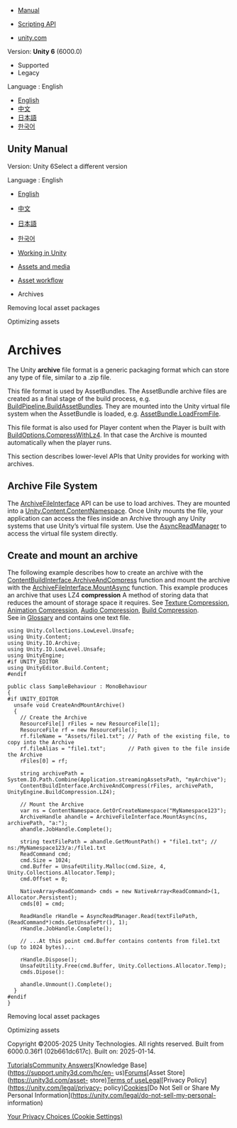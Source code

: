 [](https://docs.unity3d.com)

  * [Manual](../Manual/index.html)
  * [Scripting API](../ScriptReference/index.html)

  * [unity.com](https://unity.com/)

Version: **Unity 6** (6000.0)

  * Supported
  * Legacy

Language : English

  * [English](/Manual/Archives.html)
  * [中文](/cn/current/Manual/Archives.html)
  * [日本語](/ja/current/Manual/Archives.html)
  * [한국어](/kr/current/Manual/Archives.html)

[](https://docs.unity3d.com)

## Unity Manual

Version: Unity 6Select a different version

Language : English

  * [English](/Manual/Archives.html)
  * [中文](/cn/current/Manual/Archives.html)
  * [日本語](/ja/current/Manual/Archives.html)
  * [한국어](/kr/current/Manual/Archives.html)

  * [Working in Unity](working-in-unity.html)
  * [Assets and media](assets-and-media.html)
  * [Asset workflow](AssetWorkflow.html)
  * Archives

[](upm-ui-remove-local.html)

Removing local asset packages

[](assets-optimizing.html)

Optimizing assets

# Archives

The Unity **archive** file format is a generic packaging format which can
store any type of file, similar to a .zip file.

This file format is used by AssetBundles. The AssetBundle archive files are
created as a final stage of the build process, e.g.
[BuildPipeline.BuildAssetBundles](../ScriptReference/BuildPipeline.BuildAssetBundles.html).
They are mounted into the Unity virtual file system when the AssetBundle is
loaded, e.g.
[AssetBundle.LoadFromFile](../ScriptReference/AssetBundle.LoadFromFile.html).

This file format is also used for Player content when the Player is built with
[BuildOptions.CompressWithLz4](../ScriptReference/BuildOptions.CompressWithLz4.html).
In that case the Archive is mounted automatically when the player runs.

This section describes lower-level APIs that Unity provides for working with
archives.

## Archive File System

The
[ArchiveFileInterface](../ScriptReference/Unity.IO.Archive.ArchiveFileInterface.html)
API can be use to load archives. They are mounted into a
[Unity.Content.ContentNamespace](../ScriptReference/Unity.Content.ContentNamespace.html).
Once Unity mounts the file, your application can access the files inside an
Archive through any Unity systems that use Unity’s virtual file system. Use
the
[AsyncReadManager](../ScriptReference/Unity.IO.LowLevel.Unsafe.AsyncReadManager.html)
to access the virtual file system directly.

## Create and mount an archive

The following example describes how to create an archive with the
[ContentBuildInterface.ArchiveAndCompress](../ScriptReference/Build.Content.ContentBuildInterface.ArchiveAndCompress.html)
function and mount the archive with the
[ArchiveFileInterface.MountAsync](../ScriptReference/Unity.IO.Archive.ArchiveFileInterface.MountAsync.html)
function. This example produces an archive that uses LZ4 **compression** A
method of storing data that reduces the amount of storage space it requires.
See [Texture Compression](class-TextureImporterOverride), [Animation
Compression](class-AnimationClip.html#AssetProperties), [Audio
Compression](class-AudioClip.html), [Build
Compression](ReducingFilesize.html).  
See in [Glossary](Glossary.html#compression) and contains one text file.

    
    
    using Unity.Collections.LowLevel.Unsafe;
    using Unity.Content;
    using Unity.IO.Archive;
    using Unity.IO.LowLevel.Unsafe;
    using UnityEngine;
    #if UNITY_EDITOR
    using UnityEditor.Build.Content;
    #endif
    
    public class SampleBehaviour : MonoBehaviour
    {
    #if UNITY_EDITOR
      unsafe void CreateAndMountArchive()
      { 
        // Create the Archive
        ResourceFile[] rFiles = new ResourceFile[1];
        ResourceFile rf = new ResourceFile();
        rf.fileName = "Assets/file1.txt"; // Path of the existing file, to copy into the Archive
        rf.fileAlias = "file1.txt";       // Path given to the file inside the Archive
        rFiles[0] = rf;
    
        string archivePath = System.IO.Path.Combine(Application.streamingAssetsPath, "myArchive");
        ContentBuildInterface.ArchiveAndCompress(rFiles, archivePath, UnityEngine.BuildCompression.LZ4);
    
        // Mount the Archive
        var ns = ContentNamespace.GetOrCreateNamespace("MyNamespace123");
        ArchiveHandle ahandle = ArchiveFileInterface.MountAsync(ns, archivePath, "a:");
        ahandle.JobHandle.Complete();
    
        string textFilePath = ahandle.GetMountPath() + "file1.txt"; // ns:/MyNamespace123/a:/file1.txt
        ReadCommand cmd;
        cmd.Size = 1024;
        cmd.Buffer = UnsafeUtility.Malloc(cmd.Size, 4, Unity.Collections.Allocator.Temp);
        cmd.Offset = 0;
        
        NativeArray<ReadCommand> cmds = new NativeArray<ReadCommand>(1, Allocator.Persistent);
        cmds[0] = cmd;
    
        ReadHandle rHandle = AsyncReadManager.Read(textFilePath, (ReadCommand*)cmds.GetUnsafePtr(), 1);
        rHandle.JobHandle.Complete();
    
        // ...At this point cmd.Buffer contains contents from file1.txt (up to 1024 bytes)...
    
        rHandle.Dispose();
        UnsafeUtility.Free(cmd.Buffer, Unity.Collections.Allocator.Temp);
        cmds.Dipose():
    
        ahandle.Unmount().Complete();
      }
    #endif
    }
    

[](upm-ui-remove-local.html)

Removing local asset packages

[](assets-optimizing.html)

Optimizing assets

Copyright ©2005-2025 Unity Technologies. All rights reserved. Built from
6000.0.36f1 (02b661dc617c). Built on: 2025-01-14.

[Tutorials](https://learn.unity.com/)[Community
Answers](https://answers.unity3d.com)[Knowledge
Base](https://support.unity3d.com/hc/en-
us)[Forums](https://forum.unity3d.com)[Asset Store](https://unity3d.com/asset-
store)[Terms of
use](https://docs.unity3d.com/Manual/TermsOfUse.html)[Legal](https://unity.com/legal)[Privacy
Policy](https://unity.com/legal/privacy-
policy)[Cookies](https://unity.com/legal/cookie-policy)[Do Not Sell or Share
My Personal Information](https://unity.com/legal/do-not-sell-my-personal-
information)

[Your Privacy Choices (Cookie Settings)](javascript:void\(0\);)

